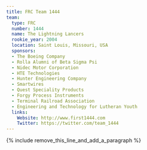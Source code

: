 ```yaml
---
title: FRC Team 1444
team:
  type: FRC
  number: 1444
  name: The Lightning Lancers
  rookie_year: 2004
  location: Saint Louis, Missouri, USA
  sponsors:
  - The Boeing Company
  - Rolla Alumni of Beta Sigma Psi
  - Nidec Motor Corporation
  - HTE Technologies
  - Hunter Engineering Company
  - Smartwires
  - Quest Speciality Products
  - Forgy Process Instruments
  - Terminal Railroad Association
  - Engineering and Technology for Lutheran Youth
  links:
    Website: http://www.first1444.com
    Twitter: https://twitter.com/team_1444
---
```


{% include remove_this_line_and_add_a_paragraph %}
